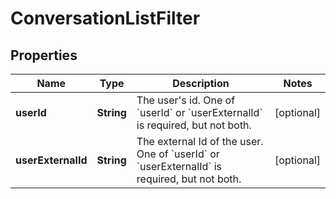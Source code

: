 

# ConversationListFilter


## Properties

| Name | Type | Description | Notes |
|------------ | ------------- | ------------- | -------------|
|**userId** | **String** | The user&#39;s id. One of &#x60;userId&#x60; or &#x60;userExternalId&#x60; is required, but not both. |  [optional] |
|**userExternalId** | **String** | The external Id of the user. One of &#x60;userId&#x60; or &#x60;userExternalId&#x60; is required, but not both. |  [optional] |



